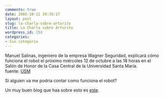 ```yaml
---
comments: true
date: 2005-10-12 19:39:17
layout: post
slug: la-charla-sobre-arturito
title: La Charla sobre Arturito
wordpress_id: 153
categories:
- Sin categoría
---
```


Manuel Salinas, ingeniero de la empresa Wagner Seguridad, explicará cómo funciona el robot el próximo miércoles 12 de octubre a las 18 horas en el Salón de Honor de la Casa Central de la Universidad Santa María.  
fuente: [USM](http://www.usm.cl/eventos/evento.html?subaction=showfull&id=1128698542&archive=&start_from=&ucat=2&)

Si alguien va me podria contar como funciona el robot?

Un muy buen blog que haa sobre esto es [este](http://ecoidea.blogspot.com/2005/09/arturito-el-robot-fantastico-me-he.html).



